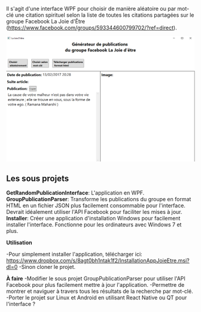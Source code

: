 Il s'agit d'une interface WPF pour choisir de manière aléatoire ou par mot-clé une citation spirituel selon la liste de toutes les citations partagées sur le groupe Facebook La Joie d'Être (https://www.facebook.com/groups/593344600799702/?ref=direct).

![](joieEtreScreenshot.png)

**Les sous projets**
--------------------

**GetRandomPublicationInterface**: L'application en WPF.
**GroupPublicationParser**: Transforme les publications du groupe en format HTML en un fichier JSON plus facilement consommable pour l'interface. Devrait idéalement utiliser l'API Facebook pour faciliter les mises à jour.
**Installer**: Créer une application d'installation Windows pour facilement installer l'interface. Fonctionne pour les ordinateurs avec Windows 7 et plus.


**Utilisation**

-Pour simplement installer l'application, télécharger ici: https://www.dropbox.com/s/8agt0bh1ntak1f2/InstallationAppJoieEtre.msi?dl=0
-Sinon cloner le projet.

**À faire**
-Modifier le sous projet GroupPublicationParser pour utiliser l'API Facebook pour plus facilement mettre à jour l'application.
-Permettre de montrer et naviguer à travers tous les résultats de la recherche par mot-clé.
-Porter le projet sur Linux et Android en utilisant React Native ou QT pour l'interface ?